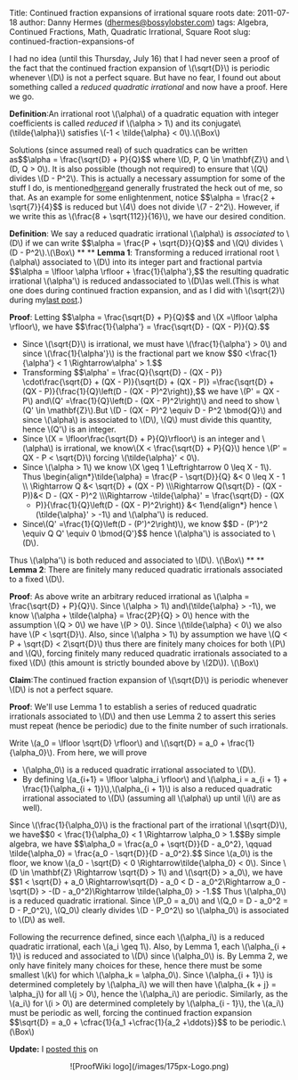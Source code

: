 Title: Continued fraction expansions of irrational square roots
date: 2011-07-18
author: Danny Hermes (dhermes@bossylobster.com)
tags: Algebra, Continued Fractions, Math, Quadratic Irrational, Square Root
slug: continued-fraction-expansions-of

I had no idea (until this Thursday, July 16) that I had never seen a
proof of the fact that the continued fraction expansion of
\\(\\sqrt{D}\\) is periodic whenever \\(D\\) is not a perfect square.
But have no fear, I found out about something called a *reduced
quadratic irrational* and now have a proof. Here we go.

**Definition**:An irrational root \\(\\alpha\\) of a quadratic equation
with integer coefficients is called *reduced* if \\(\\alpha \> 1\\) and
its conjugate\\(\\tilde{\\alpha}\\) satisfies \\(-1 \< \\tilde{\\alpha}
\< 0\\).\\(\\Box\\)

Solutions (since assumed real) of such quadratics can be written
as\$\$\\alpha = \\frac{\\sqrt{D} + P}{Q}\$\$ where \\(D, P, Q \\in
\\mathbf{Z}\\) and \\(D, Q \> 0\\). It is also possible (though not
required) to ensure that \\(Q\\) divides \\(D - P\^2\\). This is
actually a necessary assumption for some of the stuff I do, is
mentioned[here](http://en.wikipedia.org/wiki/Periodic_continued_fraction#Relation_to_quadratic_irrationals)and
generally frustrated the heck out of me, so that. As an example for some
enlightenment, notice \$\$\\alpha = \\frac{2 + \\sqrt{7}}{4}\$\$ is
reduced but \\(4\\) does not divide \\(7 - 2\^2\\). However, if we write
this as \\(\\frac{8 + \\sqrt{112}}{16}\\), we have our desired
condition.

**Definition**: We say a reduced quadratic irrational \\(\\alpha\\) is
*associated* to \\(D\\) if we can write \$\$\\alpha = \\frac{P +
\\sqrt{D}}{Q}\$\$ and \\(Q\\) divides \\(D - P\^2\\).\\(\\Box\\)
**
**
**Lemma 1**: Transforming a reduced irrational root \\(\\alpha\\)
associated to \\(D\\) into its integer part and fractional partvia
\$\$\\alpha = \\lfloor \\alpha \\rfloor + \\frac{1}{\\alpha'},\$\$ the
resulting quadratic irrational \\(\\alpha'\\) is reduced andassociated
to \\(D\\)as well.(This is what one does during continued fraction
expansion, and as I did with \\(\\sqrt{2}\\) during my[last
post](http://blog.bossylobster.com/2011/07/continued-fractions-for-greater-good.html).)

**Proof**: Letting \$\$\\alpha = \\frac{\\sqrt{D} + P}{Q}\$\$ and \\(X
=\\lfloor \\alpha \\rfloor\\), we have \$\$\\frac{1}{\\alpha'} =
\\frac{\\sqrt{D} - (QX - P)}{Q}.\$\$


-   Since \\(\\sqrt{D}\\) is irrational, we must have
    \\(\\frac{1}{\\alpha'} \> 0\\) and since \\(\\frac{1}{\\alpha'}\\)
    is the fractional part we know \$\$0 \<\\frac{1}{\\alpha'} \< 1
    \\Rightarrow\\alpha' \> 1.\$\$
-   Transforming \$\$\\alpha' = \\frac{Q}{\\sqrt{D} - (QX - P)}
    \\cdot\\frac{\\sqrt{D} + (QX - P)}{\\sqrt{D} + (QX - P)}
    =\\frac{\\sqrt{D} + (QX - P)}{\\frac{1}{Q}\\left(D - (QX -
    P)\^2\\right)},\$\$ we have \\(P' = QX - P\\) and\\(Q'
    =\\frac{1}{Q}\\left(D - (QX - P)\^2\\right)\\) and need to show
    \\(Q' \\in \\mathbf{Z}\\).But \\(D - (QX - P)\^2 \\equiv D - P\^2
    \\bmod{Q}\\) and since \\(\\alpha\\) is associated to \\(D\\),
    \\(Q\\) must divide this quantity, hence \\(Q'\\) is an integer.
-   Since \\(X = \\lfloor\\frac{\\sqrt{D} + P}{Q}\\rfloor\\) is an
    integer and \\(\\alpha\\) is irrational, we know\\(X \<
    \\frac{\\sqrt{D} + P}{Q}\\) hence \\(P' = QX - P \< \\sqrt{D}\\)
    forcing \\(\\tilde{\\alpha}' \< 0\\).
-   Since \\(\\alpha \> 1\\) we know \\(X \\geq 1 \\Leftrightarrow 0
    \\leq X - 1\\). Thus \\begin{align\*}\\tilde{\\alpha} = \\frac{P -
    \\sqrt{D}}{Q} &\< 0 \\leq X - 1 \\\\ \\Rightarrow Q &\< \\sqrt{D} +
    (QX - P) \\\\\\Rightarrow Q(\\sqrt{D} - (QX - P))&\< D - (QX -
    P)\^2 \\\\\\Rightarrow -\\tilde{\\alpha}' = \\frac{\\sqrt{D} - (QX
    - P)}{\\frac{1}{Q}\\left(D - (QX - P)\^2\\right)} &\<
    1\\end{align\*} hence \\(\\tilde{\\alpha}' \> -1\\) and
    \\(\\alpha'\\) is reduced.
-   Since\\(Q' =\\frac{1}{Q}\\left(D - (P')\^2\\right)\\), we know
    \$\$D - (P')\^2 \\equiv Q Q' \\equiv 0 \\bmod{Q'}\$\$ hence
    \\(\\alpha'\\) is associated to \\(D\\).


**<span class="Apple-style-span" style="font-weight: normal;">Thus
\\(\\alpha'\\) is both reduced and associated to \\(D\\).
\\(\\Box\\)</span>**
**
**
**Lemma 2**: There are finitely many reduced quadratic irrationals
associated to a fixed \\(D\\).

**Proof**: As above write an arbitrary reduced irrational as \\(\\alpha
= \\frac{\\sqrt{D} + P}{Q}\\). Since \\(\\alpha \> 1\\)
and\\(\\tilde{\\alpha} \> -1\\), we know \\(\\alpha + \\tilde{\\alpha}
= \\frac{2P}{Q} \> 0\\) hence with the assumption \\(Q \> 0\\) we have
\\(P \> 0\\). Since \\(\\tilde{\\alpha} \< 0\\) we also have \\(P \<
\\sqrt{D}\\). Also, since \\(\\alpha \> 1\\) by assumption we have \\(Q
\< P + \\sqrt{D} \< 2\\sqrt{D}\\) thus there are finitely many choices
for both \\(P\\) and \\(Q\\), forcing finitely many reduced quadratic
irrationals associated to a fixed \\(D\\) (this amount is strictly
bounded above by \\(2D\\)). \\(\\Box\\)

**Claim**:The continued fraction expansion of \\(\\sqrt{D}\\) is
periodic whenever \\(D\\) is not a perfect square.

**Proof**: We'll use Lemma 1 to establish a series of reduced quadratic
irrationals associated to \\(D\\) and then use Lemma 2 to assert this
series must repeat (hence be periodic) due to the finite number of such
irrationals.

Write \\(a\_0 = \\lfloor \\sqrt{D} \\rfloor\\) and \\(\\sqrt{D} = a\_0 +
\\frac{1}{\\alpha\_0}\\). From here, we will prove


-   \\(\\alpha\_0\\) is a reduced quadratic irrational associated to
    \\(D\\).
-   By defining \\(a\_{i+1} = \\lfloor \\alpha\_i \\rfloor\\) and
    \\(\\alpha\_i = a\_{i + 1} + \\frac{1}{\\alpha\_{i +
    1}}\\),\\(\\alpha\_{i + 1}\\) is also a reduced quadratic
    irrational associated to \\(D\\) (assuming all \\(\\alpha\\) up
    until \\(i\\) are as well).



Since \\(\\frac{1}{\\alpha\_0}\\) is the fractional part of the
irrational \\(\\sqrt{D}\\), we have\$\$0 \< \\frac{1}{\\alpha\_0} \< 1
\\Rightarrow \\alpha\_0 \> 1.\$\$By simple algebra, we have
\$\$\\alpha\_0 = \\frac{a\_0 + \\sqrt{D}}{D - a\_0\^2}, \\qquad
\\tilde{\\alpha\_0} = \\frac{a\_0 - \\sqrt{D}}{D - a\_0\^2}.\$\$ Since
\\(a\_0\\) is the floor, we know \\(a\_0 - \\sqrt{D} \< 0
\\Rightarrow\\tilde{\\alpha\_0} \< 0\\). Since \\(D \\in \\mathbf{Z}
\\Rightarrow \\sqrt{D} \> 1\\) and \\(\\sqrt{D} \> a\_0\\), we have
\$\$1 \< \\sqrt{D} + a\_0 \\Rightarrow\\sqrt{D} - a\_0 \< D -
a\_0\^2\\Rightarrow a\_0 - \\sqrt{D} \> -(D - a\_0\^2)\\Rightarrow
\\tilde{\\alpha\_0} \> -1.\$\$ Thus \\(\\alpha\_0\\) is a reduced
quadratic irrational. Since \\(P\_0 = a\_0\\) and \\(Q\_0 = D - a\_0\^2
= D - P\_0\^2\\), \\(Q\_0\\) clearly divides \\(D - P\_0\^2\\) so
\\(\\alpha\_0\\) is associated to \\(D\\) as well.

Following the recurrence defined, since each \\(\\alpha\_i\\) is a
reduced quadratic irrational, each \\(a\_i \\geq 1\\). Also, by Lemma 1,
each \\(\\alpha\_{i + 1}\\) is reduced and associated to \\(D\\) since
\\(\\alpha\_0\\) is. By Lemma 2, we only have finitely many choices for
these, hence there must be some smallest \\(k\\) for which \\(\\alpha\_k
= \\alpha\_0\\). Since \\(\\alpha\_{i + 1}\\) is determined completely
by \\(\\alpha\_i\\) we will then have \\(\\alpha\_{k + j} =
\\alpha\_j\\) for all \\(j \> 0\\), hence the \\(\\alpha\_i\\) are
periodic. Similarly, as the \\(a\_i\\) for \\(i \> 0\\) are determined
completely by \\(\\alpha\_{i - 1}\\), the \\(a\_i\\) must be periodic as
well, forcing the continued fraction expansion \$\$\\sqrt{D} = a\_0 +
\\cfrac{1}{a\_1 +\\cfrac{1}{a\_2 +\\ddots}}\$\$ to be
periodic.\\(\\Box\\)

**Update:** I
[posted this](http://www.proofwiki.org/wiki/Continued_Fraction_Expansion_of_Irrational_Square_Root)
on

<div markdown="1" style="text-align: center;">
  ![ProofWiki logo](/images/175px-Logo.png)
</div>
